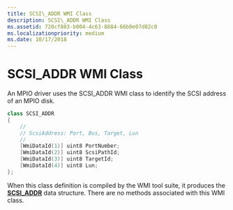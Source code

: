 ```yaml
---
title: SCSI\_ADDR WMI Class
description: SCSI\_ADDR WMI Class
ms.assetid: 720cf803-b004-4c63-8884-66b0e07d82c0
ms.localizationpriority: medium
ms.date: 10/17/2018
---
```


# SCSI\_ADDR WMI Class


An MPIO driver uses the SCSI\_ADDR WMI class to identify the SCSI address of an MPIO disk.

```cpp
class SCSI_ADDR
{
    //
    // ScsiAddress: Port, Bus, Target, Lun
    //
    [WmiDataId(1)] uint8 PortNumber;
    [WmiDataId(2)] uint8 ScsiPathId;
    [WmiDataId(3)] uint8 TargetId;
    [WmiDataId(4)] uint8 Lun;
};
```

When this class definition is compiled by the WMI tool suite, it produces the [**SCSI\_ADDR**](https://docs.microsoft.com/windows-hardware/drivers/ddi/mpiowmi/ns-mpiowmi-_scsi_addr) data structure. There are no methods associated with this WMI class.

 

 






